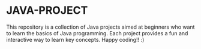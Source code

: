 # JAVA-PROJECT
This repository is a collection of Java projects aimed at beginners who want to learn the basics of Java programming. Each project provides a fun and interactive way to learn key concepts.  Happy coding!! :)

